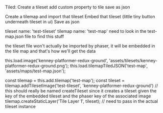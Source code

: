 Tiled:
Create a tileset
add custom property to tile
save as json

Create a tilemap and import that tileset
Embed that tileset (little tiny button underneath tileset in ui)
Save as json

tileset name: 'test-tileset'
tilemap name: 'test-map'
need to look in the test-map.json file to find this stuff

the tileset file won't actually be imported by phaser, it will be embedded in the tile map and that's how we'll get the data

this.load.image('kenney-platformer-redux-ground', 'assets/tilesets/kenney-platformer-redux-ground.png');
this.load.tilemapTiledJSON('test-map', 'assets/maps/test-map.json');

const tilemap = this.add.tilemap('test-map');
const tileset = tilemap.addTilesetImage('test-tileset', 'kenney-platformer-redux-ground') // this should really be named createTileset since it creates a tileset given the key of the embedded tileset and the phaser key of the associated image
tilemap.createStaticLayer('Tile Layer 1', tileset);  // need to pass in the actual tileset instance
